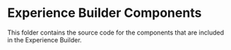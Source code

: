 # Experience Builder Components

This folder contains the source code for the components that are included in the Experience Builder. 